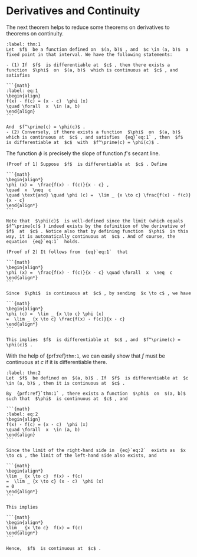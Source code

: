 # Derivatives and Continuity

The next theorem helps to reduce some theorems on derivatives to theorems on continuity.


````{prf:theorem}
:label: thm:1
Let  $f$  be a function defined on  $(a, b)$ , and  $c \in (a, b)$  a fixed point in that interval. We have the following statements:

- (1) If  $f$  is differentiable at  $c$ , then there exists a function  $\phi$  on  $(a, b)$  which is continuous at  $c$ , and satisfies

```{math}
:label: eq:1
\begin{align}
f(x) - f(c) = (x - c)  \phi (x)
\quad \forall  x  \in (a, b)
\end{align}
```

And  $f^\prime(c) = \phi(c)$ .
- (2) Conversely, if there exists a function  $\phi$  on  $(a, b)$  which is continuous at  $c$ , and satisfies  {eq}`eq:1` , then  $f$  is differentiable at  $c$  with  $f^\prime(c) = \phi(c)$ .
````

The function $\phi$ is precisely the slope of function $f$'s secant line.


````{prf:proof}
(Proof of 1) Suppose  $f$  is differentiable at  $c$ . Define

```{math}
\begin{align*}
\phi (x) =  \frac{f(x) - f(c)}{x - c} ,
\quad  x  \neq  c
\quad \text{and} \quad \phi (c) =  \lim _ {x \to c} \frac{f(x) - f(c)}{x - c}
\end{align*}
```

Note that  $\phi(c)$  is well-defined since the limit (which equals  $f^\prime(c)$ ) indeed exists by the definition of the derivative of  $f$  at  $c$ . Notice also that by defining function  $\phi$  in this way, it is automatically continuous at  $c$ . And of course, the equation  {eq}`eq:1`  holds.

(Proof of 2) It follows from  {eq}`eq:1`  that

```{math}
\begin{align*}
\phi (x) =  \frac{f(x) - f(c)}{x - c} \quad \forall  x  \neq  c
\end{align*}
```

Since  $\phi$  is continuous at  $c$ , by sending  $x \to c$ , we have

```{math}
\begin{align*}
\phi (c) =  \lim _ {x \to c} \phi (x)
=  \lim _ {x \to c} \frac{f(x) - f(c)}{x - c}
\end{align*}
```

This implies  $f$  is differentiable at  $c$ , and  $f^\prime(c) = \phi(c)$ .
````

With the help of {prf:ref}`thm:1`, we can easily show that $f$ must be continuous at $c$ if it is differentiable there.


````{prf:theorem}
:label: thm:2
Let  $f$  be defined on  $(a, b)$ . If  $f$  is differentiable at  $c \in (a, b)$ , then it is continuous at  $c$ .
````

````{prf:proof}
By  {prf:ref}`thm:1` , there exists a function  $\phi$  on  $(a, b)$  such that  $\phi$  is continuous at  $c$ , and

```{math}
:label: eq:2
\begin{align}
f(x) - f(c) = (x - c)  \phi (x)
\quad \forall  x  \in (a, b)
\end{align}
```

Since the limit of the right-hand side in  {eq}`eq:2`  exists as  $x \to c$ , the limit of the left-hand side also exists, and

```{math}
\begin{align*}
\lim _ {x \to c}  f(x) - f(c)
=  \lim _ {x \to c} (x - c)  \phi (x)
= 0
\end{align*}
```

This implies

```{math}
\begin{align*}
\lim _ {x \to c}  f(x) = f(c)
\end{align*}
```

Hence,  $f$  is continuous at  $c$ .
````

